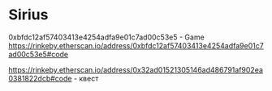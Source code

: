 # Sirius



0xbfdc12af57403413e4254adfa9e01c7ad00c53e5 - Game   https://rinkeby.etherscan.io/address/0xbfdc12af57403413e4254adfa9e01c7ad00c53e5#code

https://rinkeby.etherscan.io/address/0x32ad01521305146ad486791af902ea0381822dcb#code - квест
